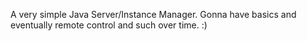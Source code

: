 A very simple Java Server/Instance Manager. Gonna have basics and eventually remote control and such over time. :)
